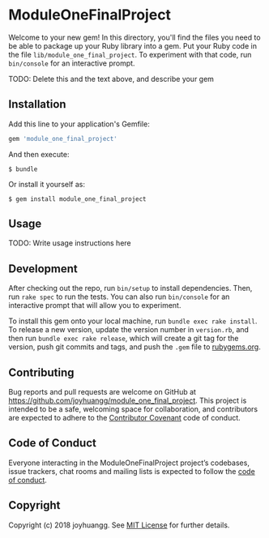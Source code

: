 # ModuleOneFinalProject

Welcome to your new gem! In this directory, you'll find the files you need to be able to package up your Ruby library into a gem. Put your Ruby code in the file `lib/module_one_final_project`. To experiment with that code, run `bin/console` for an interactive prompt.

TODO: Delete this and the text above, and describe your gem

## Installation

Add this line to your application's Gemfile:

```ruby
gem 'module_one_final_project'
```

And then execute:

    $ bundle

Or install it yourself as:

    $ gem install module_one_final_project

## Usage

TODO: Write usage instructions here

## Development

After checking out the repo, run `bin/setup` to install dependencies. Then, run `rake spec` to run the tests. You can also run `bin/console` for an interactive prompt that will allow you to experiment.

To install this gem onto your local machine, run `bundle exec rake install`. To release a new version, update the version number in `version.rb`, and then run `bundle exec rake release`, which will create a git tag for the version, push git commits and tags, and push the `.gem` file to [rubygems.org](https://rubygems.org).

## Contributing

Bug reports and pull requests are welcome on GitHub at https://github.com/joyhuangg/module_one_final_project. This project is intended to be a safe, welcoming space for collaboration, and contributors are expected to adhere to the [Contributor Covenant](http://contributor-covenant.org) code of conduct.

## Code of Conduct

Everyone interacting in the ModuleOneFinalProject project’s codebases, issue trackers, chat rooms and mailing lists is expected to follow the [code of conduct](https://github.com/joyhuangg/module_one_final_project/blob/master/CODE_OF_CONDUCT.md).

## Copyright

Copyright (c) 2018 joyhuangg. See [MIT License](LICENSE.txt) for further details.
